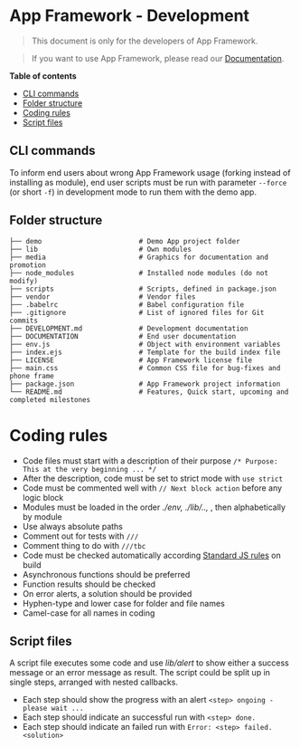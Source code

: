 # App Framework - Development

> This document is only for the developers of App Framework.

> If you want to use App Framework, please read our [Documentation](DOCUMENTATION.md).

**Table of contents**

- [CLI commands](#cli-commands)
- [Folder structure](#folder-structure)
- [Coding rules](#coding-rules)
- [Script files](#script-files)

## CLI commands

To inform end users about wrong App Framework usage (forking instead of installing as module), end user scripts must be run with parameter `--force` (or short `-f`) in development mode to run them with the demo app.

## Folder structure

```
├── demo                        # Demo App project folder
├── lib                         # Own modules
├── media                       # Graphics for documentation and promotion
├── node_modules                # Installed node modules (do not modify)
├── scripts                     # Scripts, defined in package.json
├── vendor                      # Vendor files
├── .babelrc                    # Babel configuration file
├── .gitignore                  # List of ignored files for Git commits
├── DEVELOPMENT.md              # Development documentation
├── DOCUMENTATION               # End user documentation
├── env.js                      # Object with environment variables
├── index.ejs                   # Template for the build index file
├── LICENSE                     # App Framework license file
├── main.css                    # Common CSS file for bug-fixes and phone frame
├── package.json                # App Framework project information
└── README.md                   # Features, Quick start, upcoming and completed milestones
```
# Coding rules

- Code files must start with a description of their purpose `/* Purpose: This at the very beginning ... */`
- After the description, code must be set to strict mode with `use strict`
- Code must be commented well with `// Next block action` before any logic block
- Modules must be loaded in the order *./env, ./lib/.., <npm>*, then alphabetically by module
- Use always absolute paths
- Comment out for tests with `///`
- Comment thing to do with `///tbc`
- Code must be checked automatically according [Standard JS rules](http://standardjs.com/) on build
- Asynchronous functions should be preferred
- Function results should be checked
- On error alerts, a solution should be provided
- Hyphen-type and lower case for folder and file names
- Camel-case for all names in coding

## Script files

A script file executes some code and use *lib/alert* to show either a success message or an error message as result. The script could be split up in single steps, arranged with nested callbacks.

- Each step should show the progress with an alert `<step> ongoing - please wait ...`
- Each step should indicate an successful run with `<step> done.`
- Each step should indicate an failed run with `Error: <step> failed. <solution>`
